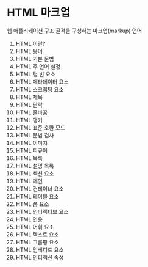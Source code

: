 # HTML 마크업

웹 애플리케이션 구조 골격을 구성하는 마크업(markup) 언어

1. HTML 이란?
1. HTML 용어
1. HTML 기본 문법
1. HTML 주 언어 설정
1. HTML 텅 빈 요소
1. HTML 메타데이터 요소
1. HTML 스크립팅 요소
1. HTML 제목
1. HTML 단락
1. HTML 줄바꿈
1. HTML 앵커
1. HTML 표준 호환 모드
1. HTML 문법 검사
1. HTML 이미지
1. HTML 피규어
1. HTML 목록
1. HTML 설명 목록
1. HTML 섹션 요소
1. HTML 메인
1. HTML 컨테이너 요소
1. HTML 테이블 요소
1. HTML 폼 요소
1. HTML 인터랙티브 요소
1. HTML 인용
1. HTML 어휘 요소
1. HTML 텍스트 요소
1. HTML 그룹핑 요소
1. HTML 임베디드 요소
1. HTML 인터랙션 속성
